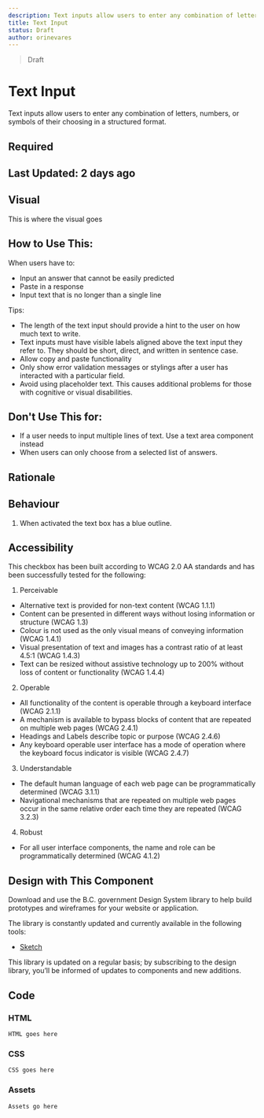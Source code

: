 ```yaml
---
description: Text inputs allow users to enter any combination of letters, numbers, or symbols of their choosing in a structured format.
title: Text Input
status: Draft
author: orinevares
---
```


> Draft

# Text Input

Text inputs allow users to enter any combination of letters, numbers, or symbols of their choosing in a structured format.

## Required

## Last Updated: 2 days ago

## Visual
  This is where the visual goes

## How to Use This:
When users have to:
* Input an answer that cannot be easily predicted
* Paste in a response
*	Input text that is no longer than a single line



Tips:
*	The length of the text input should provide a hint to the user on how much text to write.
*	Text inputs must have visible labels aligned above the text input they refer to. They should be short, direct, and written in sentence case.
*	Allow copy and paste functionality
*	Only show error validation messages or stylings after a user has interacted with a particular field.
*	Avoid using placeholder text. This causes additional problems for those with cognitive or visual disabilities.

## Don't Use This for:
*	If a user needs to input multiple lines of text. Use a text area component instead
*	When users can only choose from a selected list of answers.

## Rationale

## Behaviour
1. When activated the text box has a blue outline.

## Accessibility
This checkbox has been built according to WCAG 2.0 AA standards and has been successfully tested for the following:
1.	Perceivable
*	Alternative text is provided for non-text content (WCAG 1.1.1)
*	Content can be presented in different ways without losing information or structure (WCAG 1.3)
*	Colour is not used as the only visual means of conveying information (WCAG 1.4.1)
*	Visual presentation of text and images has a contrast ratio of at least 4.5:1 (WCAG 1.4.3)
*	Text can be resized without assistive technology up to 200% without loss of content or functionality (WCAG 1.4.4)

2.	Operable
*	All functionality of the content is operable through a keyboard interface (WCAG 2.1.1)
*	A mechanism is available to bypass blocks of content that are repeated on multiple web pages (WCAG 2.4.1)
*	Headings and Labels describe topic or purpose (WCAG 2.4.6)
*	Any keyboard operable user interface has a mode of operation where the keyboard focus indicator is visible (WCAG  2.4.7)

3.	Understandable
*	The default human language of each web page can be programmatically determined (WCAG 3.1.1)
*	Navigational mechanisms that are repeated on multiple web pages occur in the same relative order each time they are repeated (WCAG 3.2.3)

4.	Robust
*	For all user interface components, the name and role can be programmatically determined (WCAG 4.1.2)

## Design with This Component
Download and use the B.C. government Design System library to help build prototypes and wireframes for your website or application.

The library is constantly updated and currently available in the following tools:

* [Sketch](https://sketch.cloud/s/Q0bkG)

This library is updated on a regular basis; by subscribing to the design library, you’ll be informed of updates to components and new additions.

## Code
### HTML
	HTML goes here
### CSS
	CSS goes here
### Assets
	Assets go here

